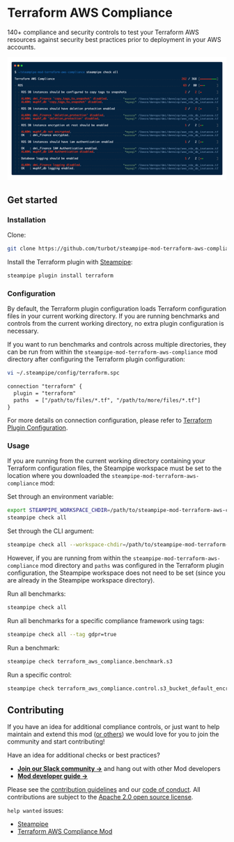 # Terraform AWS Compliance

140+ compliance and security controls to test your Terraform AWS resources against security best practices prior to deployment in your AWS accounts.

![image](https://raw.githubusercontent.com/turbot/steampipe-mod-terraform-aws-compliance/main/docs/terraform_aws_compliance_console_output.png)

## Get started

### Installation

Clone:

```sh
git clone https://github.com/turbot/steampipe-mod-terraform-aws-compliance.git
```

Install the Terraform plugin with [Steampipe](https://steampipe.io):

```sh
steampipe plugin install terraform
```

### Configuration

By default, the Terraform plugin configuration loads Terraform configuration
files in your current working directory. If you are running benchmarks and
controls from the current working directory, no extra plugin configuration is
necessary.

If you want to run benchmarks and controls across multiple directories, they
can be run from within the `steampipe-mod-terraform-aws-compliance` mod
directory after configuring the Terraform plugin configuration:

```sh
vi ~/.steampipe/config/terraform.spc
```

```hcl
connection "terraform" {
  plugin = "terraform"
  paths  = ["/path/to/files/*.tf", "/path/to/more/files/*.tf"]
}
```

For more details on connection configuration, please refer to [Terraform Plugin Configuration](https://hub.steampipe.io/plugins/turbot/terraform#configuration).

### Usage

If you are running from the current working directory containing your Terraform
configuration files, the Steampipe workspace must be set to the location where
you downloaded the `steampipe-mod-terraform-aws-compliance` mod:

Set through an environment variable:

```sh
export STEAMPIPE_WORKSPACE_CHDIR=/path/to/steampipe-mod-terraform-aws-compliance
steampipe check all
```

Set through the CLI argument:

```sh
steampipe check all --workspace-chdir=/path/to/steampipe-mod-terraform-aws-compliance
```

However, if you are running from within the
`steampipe-mod-terraform-aws-compliance` mod directory and `paths` was
configured in the Terraform plugin configuration, the Steampipe workspace does
not need to be set (since you are already in the Steampipe workspace
directory).

Run all benchmarks:

```sh
steampipe check all
```

Run all benchmarks for a specific compliance framework using tags:

```sh
steampipe check all --tag gdpr=true
```

Run a benchmark:

```sh
steampipe check terraform_aws_compliance.benchmark.s3
```

Run a specific control:

```sh
steampipe check terraform_aws_compliance.control.s3_bucket_default_encryption_enabled
```

## Contributing

If you have an idea for additional compliance controls, or just want to help maintain and extend this mod ([or others](https://github.com/topics/steampipe-mod)) we would love for you to join the community and start contributing!

Have an idea for additional checks or best practices?
- **[Join our Slack community →](https://steampipe.io/community/join)** and hang out with other Mod developers
- **[Mod developer guide →](https://steampipe.io/docs/using-steampipe/writing-controls)**

Please see the [contribution guidelines](https://github.com/turbot/steampipe/blob/main/CONTRIBUTING.md) and our [code of conduct](https://github.com/turbot/steampipe/blob/main/CODE_OF_CONDUCT.md). All contributions are subject to the [Apache 2.0 open source license](https://github.com/turbot/steampipe-mod-terraform-aws-compliance/blob/main/LICENSE).

`help wanted` issues:
- [Steampipe](https://github.com/turbot/steampipe/labels/help%20wanted)
- [Terraform AWS Compliance Mod](https://github.com/turbot/steampipe-mod-terraform-aws-compliance/labels/help%20wanted)
